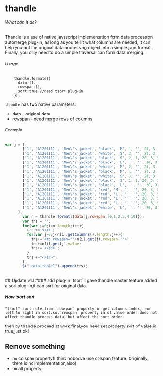 # thandle 

###### What can it do?

  Thandle is a use of native javascript implementation form data procession automerge plug-in, as long as you tell it what columns are needed, it can help you put the original data processing object into a simple json format. Finally, you only need to do a simple traversal can form data merging.

###### Usage
		thandle.formate({
          data:[],
          rowspan:[],
          sort:true	//need tsort plug-in
        });
`thandle` has two native parameters:
* data - original data
* rowspan - need merge rows of columns
###### Example
```javascript
var j = [
        ['1', 'A1201111', 'Men\'s jacket', 'black', 'M', 1, '', 20, 3, 5, '<img src="img/1.png" />',7],
        ['1', 'A1201111', 'Men\'s jacket', 'white', 'S', 3, '', 20, 3, 5, '<img src="img/1.png" />',7], 
        ['1', 'A1201111', 'Men\'s jacket', 'black', 'S', 2, 1, 20, 3, 5, '<img src="img/1.png" />',7],
        ['1', 'A1201111', 'Men\'s jacket', 'black', 'L', '', '', 20, 3, 5, '<img src="img/1.png" />',7], 
        ['1', 'A1201111', 'Men\'s jacket', 'white', 'M', 2, '', 20, 3, 5, '<img src="img/1.png" />',7],
        ['1', 'A1201111', 'Men\'s jacket', 'black', 'M', 1, '', 20, 3, 5, '<img src="img/1.png" />',7],
        ['1', 'A1201111', 'Men\'s jacket', 'white', 'S', 3, '', 20, 3, 5, '<img src="img/1.png" />',7], 
        ['1', 'A1201111', 'Men\'s jacket', 'black', 'S', 2, 1, 20, 3, 5, '<img src="img/1.png" />',7],
        ['1', 'A1201111', 'Men\'s jacket', 'black', 'L', '', '', 20, 3, 5, '<img src="img/1.png" />',7], 
        ['1', 'A1201111', 'Men\'s jacket', 'red', 'M', '', '', 20, 3, 5, '<img src="img/1.png" />',7], 
        ['1', 'A1201111', 'Men\'s jacket', 'red', 'L', '', '', 20, 3, 5, '<img src="img/1.png" />',7], 
        ['1', 'A1201111', 'Men\'s jacket', 'red', 'L', '', '', 20, 3, 5, '<img src="img/1.png" />',7], 
        ['1', 'A1201111', 'Men\'s jacket', 'red', 'L', '', '', 20, 3, 5, '<img src="img/1.png" />',7], 
        ['1', 'A1201111', 'Men\'s jacket', 'white', 'L', '', '', 20, 3, 5, '<img src="img/1.png" />',7]
      ];
   		var n = thandle.format({data:j,rowspan:[0,1,2,3,4,10]});
        var trs = "";
        for(var i=0;i<n.length;i++){
          trs +="<tr>";
          for(var j=0;j<n[i].getColumns().length;j++){
            trs+='<td rowspan="'+n[i].get(j).rowspan+'">';
            trs+=n[i].get(j).value;
            trs+='</td>';
          }
          trs +="</tr>";
        }
        $(".data-table1").append(trs);
```
</br>
## Update v1.1 
#### add plug-in `tsort`
	I gave thandle master feature added a sort plug-in,it can sort for original data.
  
##### How tsort sort
	"tsort" sort rule from `rowspan` property in get columns index,from left to right in sort.so,`rowspan` property in of value order does not affect thandle process data, but affect the sort order.
 then by thandle proceed at work.final,you need set property sort of value is true,just ok!

## Remove something
* no colspan property(I think nobodye use colspan feature. Originally, there is no implementation,also)
* no all property


